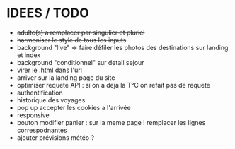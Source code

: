 # IDEES / TODO

- ~~adulte(s) a remplacer par singulier et pluriel~~
- ~~harmoniser le style de tous les inputs~~
- background "live" => faire défiler les photos des destinations sur landing et index
- background "conditionnel" sur detail sejour
- virer le .html dans l'url
- arriver sur la landing page du site
- optimiser requete API : si on a deja la T°C on refait pas de requete
- authentification
- historique des voyages
- pop up accepter les cookies a l'arrivée
- responsive
- bouton modifier panier : sur la meme page ! remplacer les lignes correspodnantes
- ajouter prévisions météo ?
